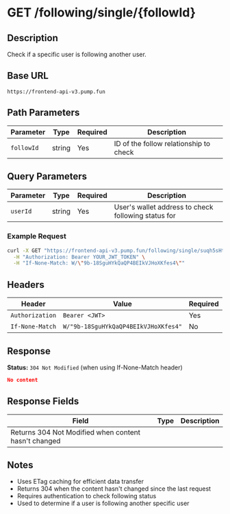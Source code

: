 # GET /following/single/{followId}

## Description
Check if a specific user is following another user.

## Base URL
`https://frontend-api-v3.pump.fun`

## Path Parameters
| Parameter | Type | Required | Description |
|-----------|------|----------|-------------|
| `followId` | string | Yes | ID of the follow relationship to check |

## Query Parameters
| Parameter | Type | Required | Description |
|-----------|------|----------|-------------|
| `userId` | string | Yes | User's wallet address to check following status for |

### Example Request
```bash
curl -X GET "https://frontend-api-v3.pump.fun/following/single/suqh5sHtr8HyJ7q8scBimULPkPpA557prMG47xCHQfK?userId=suqh5sHtr8HyJ7q8scBimULPkPpA557prMG47xCHQfK" \
  -H "Authorization: Bearer YOUR_JWT_TOKEN" \
  -H "If-None-Match: W/\"9b-18SguHYkQaQP4BEIkVJHoXKfes4\""
```

## Headers
| Header | Value | Required |
|--------|-------|----------|
| `Authorization` | `Bearer <JWT>` | Yes |
| `If-None-Match` | `W/"9b-18SguHYkQaQP4BEIkVJHoXKfes4"` | No |

## Response
**Status:** `304 Not Modified` (when using If-None-Match header)

```json
No content
```

## Response Fields
| Field | Type | Description |
|-------|------|-------------|
| Returns 304 Not Modified when content hasn't changed | | |

## Notes
- Uses ETag caching for efficient data transfer
- Returns 304 when the content hasn't changed since the last request
- Requires authentication to check following status
- Used to determine if a user is following another specific user
